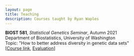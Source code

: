 ```yaml
---
layout: page
title: Teaching
description: Courses taught by Ryan Waples
---
```

<div class="cv">
	<b>BIOST 581</b>, <i> Statistical Genetics Seminar</i>, Autumn 2021 <br/>
Department of Biostatistics, University of Washington <br/>
Topic: "How to better address diversity in genetic data sets" <br/>
  [<a href="https://www.biostat.washington.edu/academics/courses/BIOST/581" title="Course link">Course link</a>,
	<a href="../assets/Waples-AU21-BIOST581A.pdf" title="Evaluation">Evaluation</a>]
</div>

